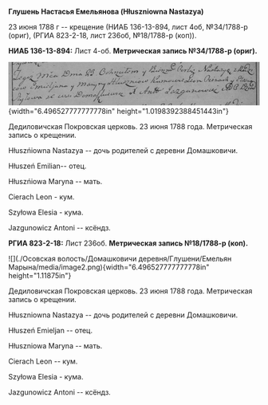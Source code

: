**Глушень Настасья Емельянова (Hłuszniowna Nastazya)**

23 июня 1788 г -- крещение (НИАБ 136-13-894, лист 4об, №34/1788-р
(ориг), (РГИА 823-2-18, лист 236об, №18/1788-р (коп)).

**НИАБ 136-13-894:** Лист 4-об. **Метрическая запись №34/1788-р
(ориг).**

![](./media/b1123991493498bd53756a3d67c4c716ddb544df.png){width="6.496527777777778in"
height="1.0198392388451443in"}

Дедиловичская Покровская церковь. 23 июня 1788 года. Метрическая запись
о крещении.

Hłuszńiowna Nastazya -- дочь родителей с деревни Домашковичи.

Hłuszeń Emilian-- отец.

Hłuszńiowa Maryna -- мать.

Cierach Leon - кум.

Szyłowa Elesia - кума.

Jazgunowicz Antoni -- ксёндз.

**РГИА 823-2-18:** Лист 236об. **Метрическая запись №18/1788-р (коп).**

![](./Осовская волость/Домашковичи деревня/Глушени/Емельян Марына/media/image2.png){width="6.496527777777778in"
height="1.11875in"}

Дедиловичская Покровская церковь. 23 июня 1788 года. Метрическая запись
о крещении.

Hłuszniowna Nastazya -- дочь родителей с деревни Домашковичи.

Hłuszeń Emieljan -- отец.

Hłuszniowa Maryna -- мать.

Cierach Leon -- кум.

Szyłowa Elesia - кума.

Jazgunowicz Antoni -- ксёндз.
